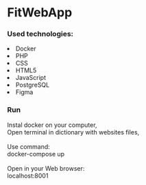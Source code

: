# FitWebApp

### Used technologies:

<li>Docker</li>

<li>PHP</li>

<li>CSS</li>

<li>HTML5</li>

<li>JavaScript</li>

<li>PostgreSQL</li>

<li>Figma</li>


### Run
Instal docker on your computer,
</br>
Open terminal in dictionary with websites files,
</br>
</br>
Use command:
</br>
docker-compose up
</br>
</br>
Open in your Web browser:
</br>
localhost:8001
